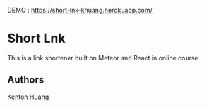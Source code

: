 DEMO : https://short-lnk-khuang.herokuapp.com/

# Short Lnk

This is a link shortener built on Meteor and React in online course.

## Authors 

Kenton Huang
